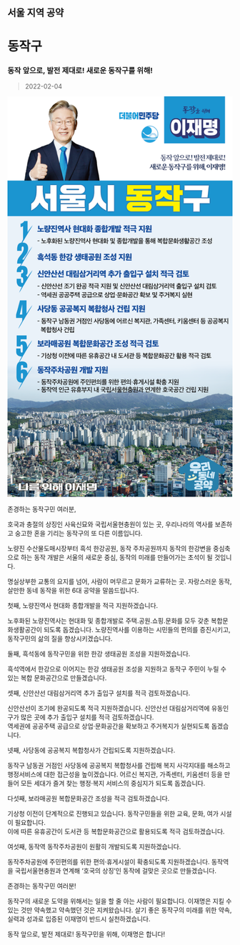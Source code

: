 
## 서울 지역 공약

# 동작구

### 동작 앞으로, 발전 제대로! 새로운 동작구를 위해! 
> 2022-02-04

![동작 지역공약](./005_001_012.png)

존경하는 동작구민 여러분,

호국과 충절의 상징인 사육신묘와 국립서울현충원이 있는 곳, 우리나라의 역사를 보존하고 숭고한 혼을 기리는 동작구의 또 다른 이름입니다.

노량진 수산물도매시장부터 흑석 한강공원, 동작 주차공원까지 동작의 한강변을 중심축으로 하는 동작 개발은 서울의 새로운 중심, 동작의 미래를 만들어가는 초석이 될 것입니다.

명실상부한 교통의 요지를 넘어, 사람이 머무르고 문화가 교류하는 곳. 
자랑스러운 동작, 살만한 동네 동작을 위한 6대 공약을 말씀드립니다.

첫째, 노량진역사 현대화 종합개발을 적극 지원하겠습니다.

노후화된 노량진역사는 현대화 및 종합개발로 주택․공원․쇼핑․문화를 모두 갖춘 복합문화생활공간이 되도록 돕겠습니다.
노량진역사를 이용하는 시민들의 편의를 증진시키고, 동작구민의 삶의 질을 향상시키겠습니다.

둘째, 흑석동에 동작구민을 위한 한강 생태공원 조성을 지원하겠습니다. 

흑석역에서 한강으로 이어지는 한강 생태공원 조성을 지원하고 동작구 주민이 누릴 수 있는 복합 문화공간으로 만들겠습니다. 

셋째, 신안산선 대림삼거리역 추가 출입구 설치를 적극 검토하겠습니다.

신안산선이 조기에 완공되도록 적극 지원하겠습니다. 
신안산선 대림삼거리역에 유동인구가 많은 곳에 추가 출입구 설치를 적극 검토하겠습니다.  
역세권에 공공주택 공급으로 상업·문화공간을 확보하고 주거복지가 실현되도록 돕겠습니다. 

넷째, 사당동에 공공복지 복합청사가 건립되도록 지원하겠습니다.

동작구 남동권 거점인 사당동에 공공복지 복합청사를 건립해 복지 사각지대를 해소하고 행정서비스에 대한 접근성을 높이겠습니다. 
어르신 복지관, 가족센터, 키움센터 등을 만들어 모든 세대가 즐겨 찾는 행정·복지 서비스의 중심지가 되도록 돕겠습니다. 

다섯째, 보라매공원 복합문화공간 조성을 적극 검토하겠습니다.

기상청 이전이 단계적으로 진행되고 있습니다. 
동작구민들을 위한 교육, 문화, 여가 시설이 필요합니다.  
이에 따른 유휴공간이 도서관 등 복합문화공간으로 활용되도록 적극 검토하겠습니다. 

여섯째, 동작역 동작주차공원이 원활히 개발되도록 지원하겠습니다.

동작주차공원에 주민편의를 위한 편의·휴게시설이 확충되도록 지원하겠습니다. 
동작역을 국립서울현충원과 연계해 ‘호국의 상징’인 동작에 걸맞은 곳으로 만들겠습니다.

존경하는 동작구민 여러분!

동작구의 새로운 도약을 위해서는 일을 할 줄 아는 사람이 필요합니다.
이재명은 지킬 수 있는 것만 약속했고 약속했던 것은 지켜왔습니다.
살기 좋은 동작구의 미래를 위한 약속, 실력과 성과로 입증된 이재명이 반드시 실천하겠습니다.

동작 앞으로, 발전 제대로!
동작구민을 위해, 이재명은 합니다!
